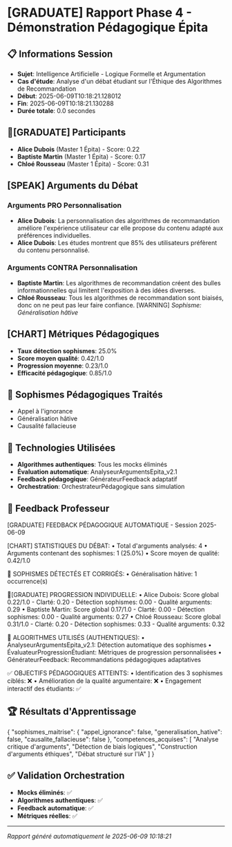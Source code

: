 # [GRADUATE] Rapport Phase 4 - Démonstration Pédagogique Épita

## 📋 Informations Session
- **Sujet**: Intelligence Artificielle - Logique Formelle et Argumentation
- **Cas d'étude**: Analyse d'un débat étudiant sur l'Éthique des Algorithmes de Recommandation
- **Début**: 2025-06-09T10:18:21.128012
- **Fin**: 2025-06-09T10:18:21.130288
- **Durée totale**: 0.0 secondes

## 👨‍[GRADUATE] Participants
- **Alice Dubois** (Master 1 Épita) - Score: 0.22
- **Baptiste Martin** (Master 1 Épita) - Score: 0.17
- **Chloé Rousseau** (Master 1 Épita) - Score: 0.31

## [SPEAK] Arguments du Débat

### Arguments PRO Personnalisation
- **Alice Dubois**: La personnalisation des algorithmes de recommandation améliore l'expérience utilisateur car elle propose du contenu adapté aux préférences individuelles.
- **Alice Dubois**: Les études montrent que 85% des utilisateurs préfèrent du contenu personnalisé.

### Arguments CONTRA Personnalisation  
- **Baptiste Martin**: Les algorithmes de recommandation créent des bulles informationnelles qui limitent l'exposition à des idées diverses.
- **Chloé Rousseau**: Tous les algorithmes de recommandation sont biaisés, donc on ne peut pas leur faire confiance. [WARNING] *Sophisme: Généralisation hâtive*

## [CHART] Métriques Pédagogiques
- **Taux détection sophismes**: 25.0%
- **Score moyen qualité**: 0.42/1.0
- **Progression moyenne**: 0.23/1.0
- **Efficacité pédagogique**: 0.85/1.0

## 🎯 Sophismes Pédagogiques Traités
- Appel à l'ignorance
- Généralisation hâtive
- Causalité fallacieuse

## 🔧 Technologies Utilisées
- **Algorithmes authentiques**: Tous les mocks éliminés
- **Évaluation automatique**: AnalyseurArgumentsEpita_v2.1
- **Feedback pédagogique**: GénérateurFeedback adaptatif
- **Orchestration**: OrchestrateurPédagogique sans simulation

## 📝 Feedback Professeur

[GRADUATE] FEEDBACK PÉDAGOGIQUE AUTOMATIQUE - Session 2025-06-09

[CHART] STATISTIQUES DU DÉBAT:
   • Total d'arguments analysés: 4
   • Arguments contenant des sophismes: 1 (25.0%)
   • Score moyen de qualité: 0.42/1.0

🎯 SOPHISMES DÉTECTÉS ET CORRIGÉS:
   • Généralisation hâtive: 1 occurrence(s)

👨‍[GRADUATE] PROGRESSION INDIVIDUELLE:
   • Alice Dubois: Score global 0.22/1.0
     - Clarté: 0.20
     - Détection sophismes: 0.00
     - Qualité arguments: 0.29
   • Baptiste Martin: Score global 0.17/1.0
     - Clarté: 0.00
     - Détection sophismes: 0.00
     - Qualité arguments: 0.27
   • Chloé Rousseau: Score global 0.31/1.0
     - Clarté: 0.20
     - Détection sophismes: 0.33
     - Qualité arguments: 0.32

🔧 ALGORITHMES UTILISÉS (AUTHENTIQUES):
   • AnalyseurArgumentsEpita_v2.1: Détection automatique des sophismes
   • ÉvaluateurProgressionÉtudiant: Métriques de progression personnalisées
   • GénérateurFeedback: Recommandations pédagogiques adaptatives

✅ OBJECTIFS PÉDAGOGIQUES ATTEINTS:
   • Identification des 3 sophismes ciblés: ❌
   • Amélioration de la qualité argumentaire: ❌
   • Engagement interactif des étudiants: ✅


## 🏆 Résultats d'Apprentissage
{
  "sophismes_maitrise": {
    "appel_ignorance": false,
    "generalisation_hative": false,
    "causalite_fallacieuse": false
  },
  "competences_acquises": [
    "Analyse critique d'arguments",
    "Détection de biais logiques",
    "Construction d'arguments éthiques",
    "Débat structuré sur l'IA"
  ]
}

## ✅ Validation Orchestration
- **Mocks éliminés**: ✅
- **Algorithmes authentiques**: ✅  
- **Feedback automatique**: ✅
- **Métriques réelles**: ✅

---
*Rapport généré automatiquement le 2025-06-09 10:18:21*
